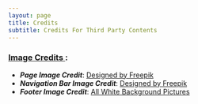 ```yaml
---
layout: page
title: Credits
subtitle: Credits For Third Party Contents
---  
```


### <u> Image Credits </u>:
* ***Page Image Credit***: [Designed by Freepik](http://www.freepik.com)
* ***Navigation Bar Image Credit***: [Designed by Freepik](http://www.freepik.com)
* ***Footer Image Credit***: [All White Background Pictures](http://www.allwhitebackground.com/plain-vector-white-background.html/download/4235)